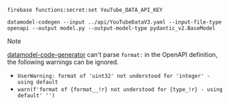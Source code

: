 ```shell
firebase functions:secret:set YouTube_DATA_API_KEY
```

```shell
datamodel-codegen --input ../api/YouTubeDataV3.yaml --input-file-type openapi --output model.py --output-model-type pydantic_v2.BaseModel
```

> [!NOTE]
> [datamodel-code-generator](https://docs.pydantic.dev/latest/integrations/datamodel_code_generator/) can't parse `format:` in the OpenAPI definition, the following warnings can be ignored.
>
> - `UserWarning: format of 'uint32' not understood for 'integer' - using default`
> - `warn(f'format of {format__!r} not understood for {type_!r} - using default' '')`
